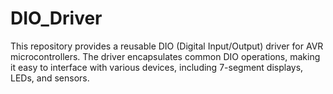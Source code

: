 # DIO_Driver
 This repository provides a reusable DIO (Digital Input/Output) driver for AVR microcontrollers. The driver encapsulates common DIO operations, making it easy to interface with various devices, including 7-segment displays, LEDs, and sensors.
